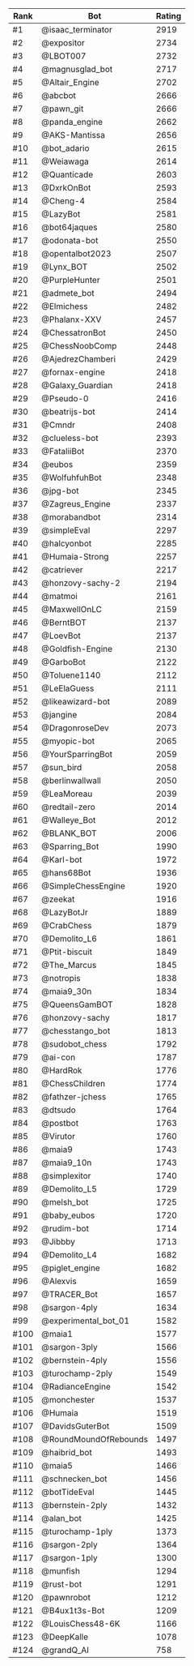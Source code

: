 Rank|Bot|Rating
---|---|---
#1|@isaac_terminator|2919
#2|@expositor|2734
#3|@LBOT007|2732
#4|@magnusglad_bot|2717
#5|@Altair_Engine|2702
#6|@abcbot|2666
#7|@pawn_git|2666
#8|@panda_engine|2662
#9|@AKS-Mantissa|2656
#10|@bot_adario|2615
#11|@Weiawaga|2614
#12|@Quanticade|2603
#13|@DxrkOnBot|2593
#14|@Cheng-4|2584
#15|@LazyBot|2581
#16|@bot64jaques|2580
#17|@odonata-bot|2550
#18|@opentalbot2023|2507
#19|@Lynx_BOT|2502
#20|@PurpleHunter|2501
#21|@admete_bot|2494
#22|@Elmichess|2482
#23|@Phalanx-XXV|2457
#24|@ChessatronBot|2450
#25|@ChessNoobComp|2448
#26|@AjedrezChamberi|2429
#27|@fornax-engine|2418
#28|@Galaxy_Guardian|2418
#29|@Pseudo-0|2416
#30|@beatrijs-bot|2414
#31|@Cmndr|2408
#32|@clueless-bot|2393
#33|@FataliiBot|2370
#34|@eubos|2359
#35|@WolfuhfuhBot|2348
#36|@jpg-bot|2345
#37|@Zagreus_Engine|2337
#38|@morabandbot|2314
#39|@simpleEval|2297
#40|@halcyonbot|2285
#41|@Humaia-Strong|2257
#42|@catriever|2217
#43|@honzovy-sachy-2|2194
#44|@matmoi|2161
#45|@MaxwellOnLC|2159
#46|@BerntBOT|2137
#47|@LoevBot|2137
#48|@Goldfish-Engine|2130
#49|@GarboBot|2122
#50|@Toluene1140|2112
#51|@LeElaGuess|2111
#52|@likeawizard-bot|2089
#53|@jangine|2084
#54|@DragonroseDev|2073
#55|@myopic-bot|2065
#56|@YourSparringBot|2059
#57|@sun_bird|2058
#58|@berlinwallwall|2050
#59|@LeaMoreau|2039
#60|@redtail-zero|2014
#61|@Walleye_Bot|2012
#62|@BLANK_BOT|2006
#63|@Sparring_Bot|1990
#64|@Karl-bot|1972
#65|@hans68Bot|1936
#66|@SimpleChessEngine|1920
#67|@zeekat|1916
#68|@LazyBotJr|1889
#69|@CrabChess|1879
#70|@Demolito_L6|1861
#71|@Ptit-biscuit|1849
#72|@The_Marcus|1845
#73|@notropis|1838
#74|@maia9_30n|1834
#75|@QueensGamBOT|1828
#76|@honzovy-sachy|1817
#77|@chesstango_bot|1813
#78|@sudobot_chess|1792
#79|@ai-con|1787
#80|@HardRok|1776
#81|@ChessChildren|1774
#82|@fathzer-jchess|1765
#83|@dtsudo|1764
#84|@postbot|1763
#85|@Virutor|1760
#86|@maia9|1743
#87|@maia9_10n|1743
#88|@simplexitor|1740
#89|@Demolito_L5|1729
#90|@melsh_bot|1725
#91|@baby_eubos|1720
#92|@rudim-bot|1714
#93|@Jibbby|1713
#94|@Demolito_L4|1682
#95|@piglet_engine|1682
#96|@Alexvis|1659
#97|@TRACER_Bot|1657
#98|@sargon-4ply|1634
#99|@experimental_bot_01|1582
#100|@maia1|1577
#101|@sargon-3ply|1566
#102|@bernstein-4ply|1556
#103|@turochamp-2ply|1549
#104|@RadianceEngine|1542
#105|@monchester|1537
#106|@Humaia|1519
#107|@DavidsGuterBot|1509
#108|@RoundMoundOfRebounds|1497
#109|@haibrid_bot|1493
#110|@maia5|1466
#111|@schnecken_bot|1456
#112|@botTideEval|1445
#113|@bernstein-2ply|1432
#114|@alan_bot|1425
#115|@turochamp-1ply|1373
#116|@sargon-2ply|1364
#117|@sargon-1ply|1300
#118|@munfish|1294
#119|@rust-bot|1291
#120|@pawnrobot|1212
#121|@B4ux1t3s-Bot|1209
#122|@LouisChess48-6K|1166
#123|@DeepKalle|1078
#124|@grandQ_AI|758
